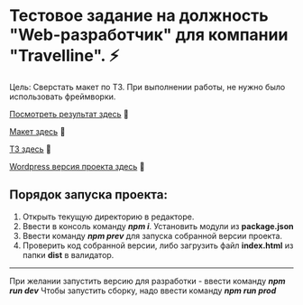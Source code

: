# Тестовое задание на должность "Web-разработчик" для компании "Travelline". ⚡   

Цель: Сверстать макет по ТЗ. 
При выполнении работы, не нужно было использовать фреймворки.   

[Посмотреть результат здесь](https://fastidious-dodol-e6b19f.netlify.app/) 🔗   

[Макет здесь](https://github.com/jkenix/test-travelline-static/blob/main/web/%D0%A2%D0%97%20%D0%B4%D0%BB%D1%8F%20%D1%80%D0%B0%D0%B7%D1%80%D0%B0%D0%B1%D0%BE%D1%82%D1%87%D0%B8%D0%BA%D0%BE%D0%B2.fig) 🔗   

[ТЗ здесь](https://github.com/jkenix/test-travelline-static/blob/main/web/2025_%D0%A2%D0%B5%D1%81%D1%82%D0%BE%D0%B2%D0%BE%D0%B5_%D0%B7%D0%B0%D0%B4%D0%B0%D0%BD%D0%B8%D0%B5_%D0%BD%D0%B0_web_%D1%80%D0%B0%D0%B7%D1%80%D0%B0%D0%B1%D0%BE%D1%82%D1%87%D0%B8%D0%BA%D0%B0_3_1.docx) 🔗   

[Wordpress версия проекта здесь](https://github.com/jkenix/test-travelline) 🔗   

## Порядок запуска проекта:   
1. Открыть текущую директорию в редакторе.
2. Ввести в консоль команду ***npm i***. Установить модули из **package.json**
3. Ввести команду ***npm prev*** для запуска собранной версии проекта.
4. Проверить код собранной версии, либо загрузить файл **index.html** из папки **dist** в валидатор.

---
При желании запустить версию для разработки - ввести команду ***npm run dev***
Чтобы запустить сборку, надо ввести команду ***npm run prod***
